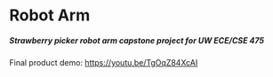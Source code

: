 # Robot Arm

##### Strawberry picker robot arm capstone project for UW ECE/CSE 475

Final product demo: https://youtu.be/TgOqZ84XcAI
